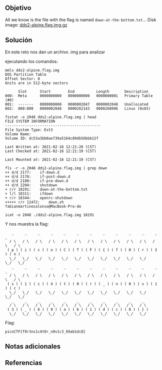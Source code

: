 ## Objetivo
All we know is the file with the flag is named `down-at-the-bottom.txt`... 
Disk image: [dds2-alpine.flag.img.gz](https://mercury.picoctf.net/static/544be9762e9f9c0adcbeb7bcf27f49a2/dds2-alpine.flag.img.gz)
## Solución
En este reto nos dan un archivo .img para analizar

ejecutando los comandos:
```
mmls dds2-alpine.flag.img                 
DOS Partition Table
Offset Sector: 0
Units are in 512-byte sectors

      Slot      Start        End          Length       Description
000:  Meta      0000000000   0000000000   0000000001   Primary Table (#0)
001:  -------   0000000000   0000002047   0000002048   Unallocated
002:  000:000   0000002048   0000262143   0000260096   Linux (0x83)
```

```
fsstat -o 2048 dds2-alpine.flag.img | head    
FILE SYSTEM INFORMATION
--------------------------------------------
File System Type: Ext3
Volume Name: 
Volume ID: dc53a3bb0ae739a5164c89db56bbb12f

Last Written at: 2021-02-16 12:21:20 (CST)
Last Checked at: 2021-02-16 12:21:19 (CST)

Last Mounted at: 2021-02-16 12:21:19 (CST)
```

```
fls -r -o 2048 dds2-alpine.flag.img | grep down   
++ d/d 2177:	if-down.d
++ d/d 2178:	if-post-down.d
++ d/d 2180:	if-pre-down.d
++ d/d 2204:	shutdown
+ r/r 18291:	down-at-the-bottom.txt
+ l/l 18311:	ifdown
+ r/r 18344:	openrc-shutdown
+++++ r/r 12472:	down.sh
fabianmartinezalonso@MacBook-Pro-de
```

```
icat -o 2048 ./dds2-alpine.flag.img 18291
```

Y nos muestra la flag:
```
   _     _     _     _     _     _     _     _     _     _     _     _     _  
  / \   / \   / \   / \   / \   / \   / \   / \   / \   / \   / \   / \   / \ 
 ( p ) ( i ) ( c ) ( o ) ( C ) ( T ) ( F ) ( { ) ( f ) ( 0 ) ( r ) ( 3 ) ( n )
  \_/   \_/   \_/   \_/   \_/   \_/   \_/   \_/   \_/   \_/   \_/   \_/   \_/ 
   _     _     _     _     _     _     _     _     _     _     _     _     _  
  / \   / \   / \   / \   / \   / \   / \   / \   / \   / \   / \   / \   / \ 
 ( s ) ( 1 ) ( c ) ( 4 ) ( t ) ( 0 ) ( r ) ( _ ) ( n ) ( 0 ) ( v ) ( 1 ) ( c )
  \_/   \_/   \_/   \_/   \_/   \_/   \_/   \_/   \_/   \_/   \_/   \_/   \_/ 
   _     _     _     _     _     _     _     _     _     _     _  
  / \   / \   / \   / \   / \   / \   / \   / \   / \   / \   / \ 
 ( 3 ) ( _ ) ( 6 ) ( 9 ) ( a ) ( b ) ( 1 ) ( d ) ( c ) ( 8 ) ( } )
  \_/   \_/   \_/   \_/   \_/   \_/   \_/   \_/   \_/   \_/   \_/ 
```


Flag:
```
picoCTF{f0r3ns1c4t0r_n0v1c3_69ab1dc8}
```
## Notas adicionales
## Referencias